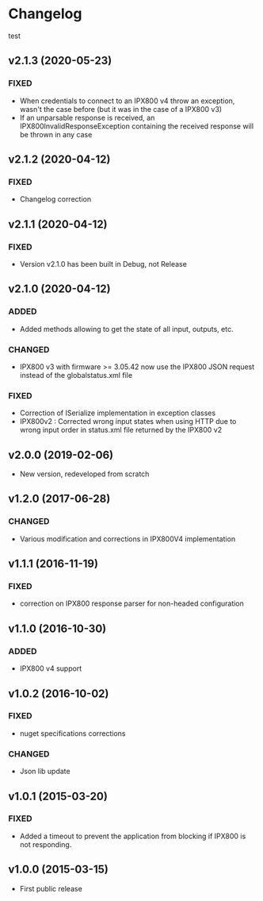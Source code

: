 # Changelog

test

## v2.1.3 (2020-05-23)

### FIXED

- When credentials to connect to an IPX800 v4 throw an exception, wasn't the case before (but it was in the case of a IPX800 v3)
- If an unparsable response is received, an IPX800InvalidResponseException containing the received response will be thrown in any case 


## v2.1.2 (2020-04-12)

### FIXED

- Changelog correction

## v2.1.1 (2020-04-12)

### FIXED

- Version v2.1.0 has been built in Debug, not Release

## v2.1.0 (2020-04-12)

### ADDED

- Added methods allowing to get the state of all input, outputs, etc.

### CHANGED

- IPX800 v3 with firmware >= 3.05.42 now use the IPX800 JSON request instead of the globalstatus.xml file  

### FIXED

- Correction of ISerialize implementation in exception classes
- IPX800v2 : Corrected wrong input states when using HTTP due to wrong input order in status.xml file 
  returned by the IPX800 v2 

## v2.0.0 (2019-02-06)

- New version, redeveloped from scratch

## v1.2.0 (2017-06-28)

### CHANGED

- Various modification and corrections in IPX800V4 implementation

## v1.1.1 (2016-11-19)

### FIXED

- correction on IPX800 response parser for non-headed configuration

## v1.1.0 (2016-10-30)

### ADDED 

- IPX800 v4 support

## v1.0.2 (2016-10-02)

### FIXED

- nuget specifications corrections

### CHANGED

- Json lib update

## v1.0.1 (2015-03-20)

### FIXED

- Added a timeout to prevent the application from blocking if IPX800 is not responding.

## v1.0.0 (2015-03-15)

- First public release
